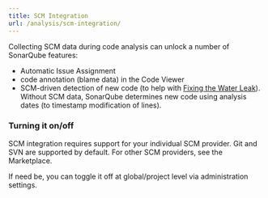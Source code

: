 ```yaml
---
title: SCM Integration
url: /analysis/scm-integration/
---
```


Collecting SCM data during code analysis can unlock a number of SonarQube features:

* Automatic Issue Assignment
* code annotation (blame data) in the Code Viewer
* SCM-driven detection of new code (to help with [Fixing the Water Leak](/user-guide/fixing-the-water-leak/)). Without SCM data, SonarQube determines new code using analysis dates (to timestamp modification of lines).

### Turning it on/off
SCM integration requires support for your individual SCM provider. Git and SVN are supported by default. <!-- sonarqube -->For other SCM providers, see the Marketplace.<!-- /sonarqube -->

If need be, you can toggle it off at global/project level via administration settings.

